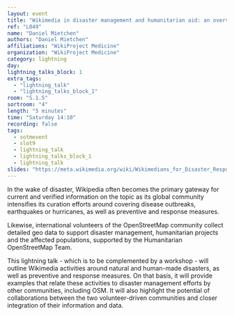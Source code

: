 ```yaml
---
layout: event
title: "Wikimedia in disaster management and humanitarian aid: an overview"
ref: "L049"
name: "Daniel Mietchen"
authors: "Daniel Mietchen"
affiliations: "WikiProject Medicine"
organization: "WikiProject Medicine"
category: lightning
day: 
lightning_talks_block: 1
extra_tags:
  - "lightning_talk"
  - "lightning_talks_block_1"
room: "S.1.5"
sortroom: "4"
length: "5 minutes"
time: "Saturday 14:10"
recording: false
tags:
  - sotmevent
  - slot9
  - lightning_talk
  - lightning_talks_block_1
  - lightning_talk
slides: "https://meta.wikimedia.org/wiki/Wikimedians_for_Disaster_Response/Talks/State_of_the_Map_2018"
---
```

In the wake of disaster, Wikipedia often becomes the primary gateway for current and verified information on the topic as its global community intensifies its curation efforts around covering  disease outbreaks, earthquakes or hurricanes, as well as preventive and response measures.

Likewise, international volunteers of the OpenStreetMap community collect detailed geo data to support disaster management, humanitarian projects and the affected populations, supported by the Humanitarian OpenStreetMap Team.

This lightning talk - which is to be complemented by a workshop - will outline Wikimedia activities around natural and human-made disasters, as well as preventive and response measures. On that basis, it will provide examples that relate these activities to disaster management efforts by other communities, including OSM. It will also highlight the potential of collaborations between the two volunteer-driven communities and closer integration of their information and data.